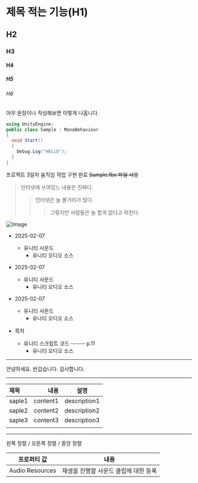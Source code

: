 # 제목 적는 기능(H1)
## H2
### H3
#### H4
##### H5
###### H6

아무 문장이나 작성해보면 이렇게 나옵니다.

```cs
using UnityEngine;
public class Sample : MonoBehaviour
{
  void Start()
  {
    Debug.Log("HELLO");
  }
}
```

프로젝트 3일차 움직임 작업 구현 완료
~~Sample.fbx 파일 사용~~

> 인터넷에 쓰여있느 내용은 진짜다.
>> 인터넷은 늘 볼거리가 많다.
>>> 그렇지만 사람들은 늘 할게 없다고 외친다. 

![Image](https://github.com/user-attachments/assets/2ac6af27-fbc4-4a81-b5a7-d5e968a4b298)


+ 2025-02-07
  + 유니티 사운드
    + 유니티 오디오 소스

+ 2025-02-07
  + 유니티 사운드
    + 유니티 오디오 소스
   
- 2025-02-07
  - 유니티 사운드
    - 유나티 오디오 소스


- 목차
  - 유니티 스크립트 코드 ------ p.11
    - 유니티 오디오 소스  
      
<hr/>안녕하세요. 반갑습니다. 감사합니다.

------------------------------------------

|제목|내용|설명|
|:------|---:|:---:|
|saple1|content1|description1|
|saple2|content2|description2|
|saple3|content3|description3|
||||
<hr/>왼쪽 정렬 / 오른쪽 정렬 / 중앙 정렬

|프로퍼티 값|내용|
|---|------|
|Audio Resources|재생을 진행할 사운드 클립에 대한 등록|


